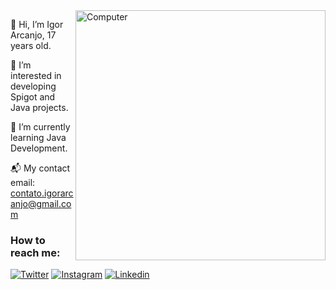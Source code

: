 <img src="https://i.imgur.com/pvxE1T6.jpeg" width="400px" align="right" alt="Computer">

👋 Hi, I’m Igor Arcanjo, 17 years old.


👀 I’m interested in developing Spigot and Java projects.


🌱 I’m currently learning Java Development.


📬 My contact email: contato.igorarcanjo@gmail.com


### How to reach me:
[![Twitter](https://img.shields.io/badge/Twitter-1DA1F2?style=for-the-badge&logo=twitter&logoColor=white)](https://twitter.com/igoorarcanjo)
[![Instagram](https://img.shields.io/badge/INSTAGRAM-E1306C?style=for-the-badge&logo=instagram&logoColor=white)](https://instagram.com/igoorarcanjo)
[![Linkedin](https://img.shields.io/badge/LINKEDIN-0e76a8?style=for-the-badge&logo=linkedin&logoColor=white)](https://www.linkedin.com/in/igor-arcanjo-50b108202/)
